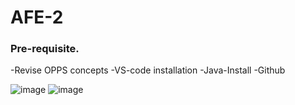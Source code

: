 # AFE-2

### Pre-requisite.
-Revise OPPS concepts
-VS-code installation
-Java-Install 
-Github

![image](https://github.com/pooja8748/AFE-2/assets/130728514/d36f87b6-c74a-450b-a66c-aa53af15903f)
![image](https://github.com/pooja8748/AFE-2/assets/130728514/9d87225d-c482-4ac6-869e-424b3dff7568)
